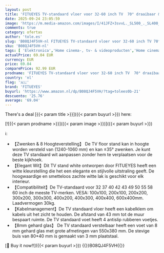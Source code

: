 ```yaml
---
layout: post
title: 'FITUEYES TV-standaard vloer voor 32-60 inch TV  70° draaibaar & 8 hoogte verstelbaar voor vlakke & gebogen LCD LED OLED TV enz  Max VESA 600x400mm'
date: 2025-09-24 23:05:59
image: 'https://m.media-amazon.com/images/I/41JFZ+3svvL._SL500_._SL400_.jpg'
comments: true
category: ofertas
author: 'tole.es'
slug: 'B08QJ4F5VH-nl FITUEYES TV-standaard vloer voor 32-60 inch TV 70°...'
sku: 'B08QJ4F5VH-nl'
tags: [ 'Elektronica','Home cinema-, tv- & videoproducten','Home cinema-videoaccessoires','TV standaards','Tv-standaards & -muurbeugels','fitueyes','🇳🇱', ]
actualPrice: 69.04 EUR
currency: EUR
price: 69.04
comparePrice: 92.99 EUR
prodname: 'FITUEYES TV-standaard vloer voor 32-60 inch TV  70° draaibaar & 8 hoogte verstelbaar voor vlakke & gebogen LCD LED OLED TV enz  Max VESA 600x400mm'
country: 'nl'
flag: '🇳🇱'
brand: 'FITUEYES'
buyurl: 'https://www.amazon.nl/dp/B08QJ4F5VH/?tag=tolees0b-21'
descuento: '25.76'
average: '69.04'
---
```


There's a deal [{{< param title >}}]({{< param buyurl >}})  here:

[![{{< param prodname >}}]({{< param image >}})]({{< param buyurl >}})

ℹ️:

- 【Zwenken & 8 Hoogteverstelling】 De TV floor stand kan in hoogte worden versteld van (1240-1060 mm) en kan ±35° zwenken. Je kunt deze TV standaard wit aanpassen zonder hem te verplaatsen voor de beste kijkhoek.
- 【Elegant Wit】Dit TV stand white ontworpen door FITUEYES heeft een witte kleurstelling die het een elegante en stijlvolle uitstraling geeft. De hoogwaardige en smetteloos zachte witte lak is geschikt voor elk interieur.
- 【Compatibiliteit】De TV-standaard voor 32 37 40 42 43 49 50 55 58 60 inch de meeste TV-merken. VESA: 100x100, 200x100, 200x200, 300x200, 300x300, 400x200, 400x300, 400x400, 600x400mm. Laadvermogen 30kg.
- 【Kabelmanagement】De TV standaard vloer heeft een kabelklem om kabels uit het zicht te houden. De afstand van 43 mm tot de muur bespaart ruimte. De TV standaard voet heeft 4 antislip rubberen voetjes.
- 【8mm gehard glas】 De TV standaard verstelbaar heeft een voet van 8 mm gehard glas met grote afmetingen van 550x380 mm. De stevige buis van 80*40 mm is gemaakt van 3 mm plaatstaal.

[🛒 Buy it now!!]({{< param buyurl >}})
{{<world>}}B08QJ4F5VH{{</world>}}

